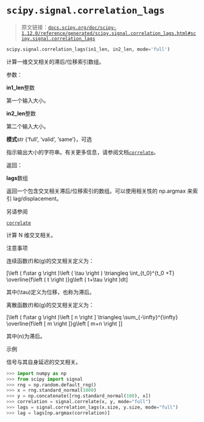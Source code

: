 # `scipy.signal.correlation_lags`

> 原文链接：[`docs.scipy.org/doc/scipy-1.12.0/reference/generated/scipy.signal.correlation_lags.html#scipy.signal.correlation_lags`](https://docs.scipy.org/doc/scipy-1.12.0/reference/generated/scipy.signal.correlation_lags.html#scipy.signal.correlation_lags)

```py
scipy.signal.correlation_lags(in1_len, in2_len, mode='full')
```

计算一维交叉相关的滞后/位移索引数组。

参数：

**in1_len**整数

第一个输入大小。

**in2_len**整数

第二个输入大小。

**模式**str {‘full’, ‘valid’, ‘same’}，可选

指示输出大小的字符串。有关更多信息，请参阅文档[`correlate`](https://docs.scipy.org/doc/scipy-1.12.0/reference/generated/scipy.signal.correlate.html#scipy.signal.correlate "scipy.signal.correlate")。

返回：

**lags**数组

返回一个包含交叉相关滞后/位移索引的数组。可以使用相关性的 np.argmax 来索引 lag/displacement。

另请参阅

[`correlate`](https://docs.scipy.org/doc/scipy-1.12.0/reference/generated/scipy.signal.correlate.html#scipy.signal.correlate "scipy.signal.correlate")

计算 N 维交叉相关。

注意事项

连续函数\(f\)和\(g\)的交叉相关定义为：

\[\left ( f\star g \right )\left ( \tau \right ) \triangleq \int_{t_0}^{t_0 +T} \overline{f\left ( t \right )}g\left ( t+\tau \right )dt\]

其中\(\tau\)定义为位移，也称为滞后。

离散函数\(f\)和\(g\)的交叉相关定义为：

\[\left ( f\star g \right )\left [ n \right ] \triangleq \sum_{-\infty}^{\infty} \overline{f\left [ m \right ]}g\left [ m+n \right ]\]

其中\(n\)为滞后。

示例

信号与其自身延迟的交叉相关。

```py
>>> import numpy as np
>>> from scipy import signal
>>> rng = np.random.default_rng()
>>> x = rng.standard_normal(1000)
>>> y = np.concatenate([rng.standard_normal(100), x])
>>> correlation = signal.correlate(x, y, mode="full")
>>> lags = signal.correlation_lags(x.size, y.size, mode="full")
>>> lag = lags[np.argmax(correlation)] 
```
